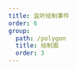 ```yaml
---
title: 监听绘制事件
order: 6
group:
  path: /polygon
  title: 绘制面
  order: 3
---
```


<code src="./event.tsx" compact="true" defaultShowCode="true"></code>
